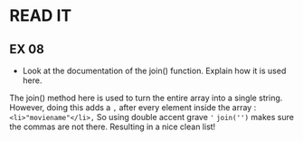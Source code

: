 # READ IT
## EX 08
* Look at the documentation of the join() function. Explain how it is used here.

The join() method here is used to turn the entire array into a single string. However, doing this adds a `,` after every element inside the array : `<li>"moviename"</li>,`
So using double accent grave ` ' ` `join('')` makes sure the commas are not there. Resulting in a nice clean list!